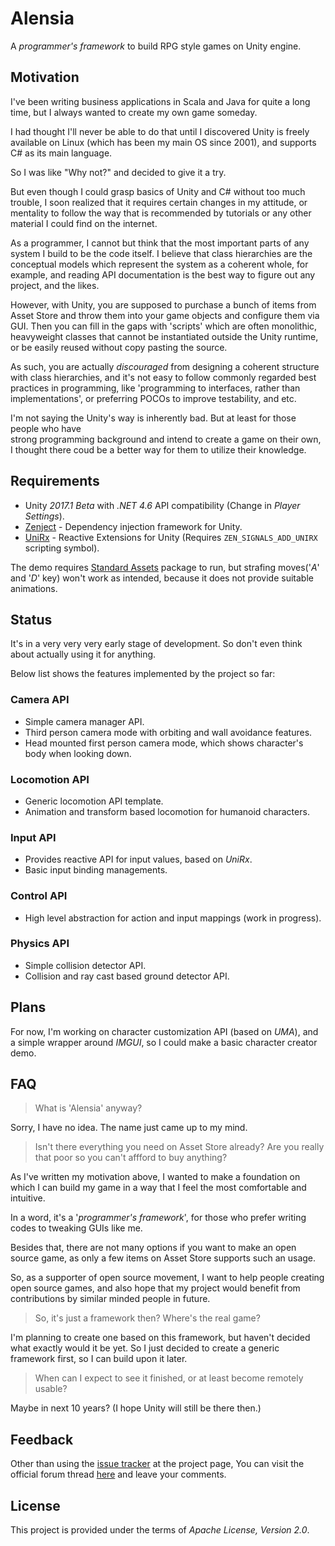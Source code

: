 # Alensia

A _programmer's framework_ to build RPG style games on Unity engine.

## Motivation

I've been writing business applications in Scala and Java for quite a long time, but I always 
wanted to create my own game someday.

I had thought I'll never be able to do that until I discovered Unity is freely available on 
Linux (which has been my main OS since 2001), and supports C# as its main language. 

So I was like "Why not?" and decided to give it a try.

But even though I could grasp basics of Unity and C# without too much trouble, I soon realized 
that it requires certain changes in my attitude, or mentality to follow the way that is 
recommended by tutorials or any other material I could find on the internet.

As a programmer, I cannot but think that the most important parts of any system I build to be 
the code itself. I believe that class hierarchies are the conceptual models which represent 
the system as a coherent whole, for example, and reading API documentation is the best way to 
figure out any project, and the likes.

However, with Unity, you are supposed to purchase a bunch of items from Asset Store and throw 
them into your game objects and configure them via GUI. Then you can fill in the gaps with 
'scripts' which are often monolithic, heavyweight classes that cannot be instantiated outside 
the Unity runtime, or be easily reused without copy pasting the source.

As such, you are actually _discouraged_ from designing a coherent structure with class 
hierarchies, and it's not easy to follow commonly regarded best practices in programming, like 
'programming to interfaces, rather than implementations', or preferring POCOs to improve 
testability, and etc.

I'm not saying the Unity's way is inherently bad. But at least for those people who have  
strong programming background and intend to create a game on their own, I thought there coud 
be a better way for them to utilize their knowledge.

## Requirements

 * Unity _2017.1 Beta_ with _.NET 4.6_ API compatibility (Change in _Player Settings_).
 * [Zenject](https://github.com/modesttree/Zenject) - Dependency injection framework for Unity.
 * [UniRx](https://github.com/neuecc/UniRx) - Reactive Extensions for Unity
 (Requires `ZEN_SIGNALS_ADD_UNIRX` scripting symbol).

The demo requires [Standard Assets](https://www.assetstore.unity3d.com/en/#!/content/32351) 
package to run, but strafing moves('_A_' and '_D_' key) won't work as intended, because it does not 
provide suitable animations.

## Status

It's in a very very very early stage of development. So don't even think about 
actually using it for anything.

Below list shows the features implemented by the project so far:

### Camera API

 * Simple camera manager API.
 * Third person camera mode with orbiting and wall avoidance features.
 * Head mounted first person camera mode, which shows character's body when looking down.

### Locomotion API

 * Generic locomotion API template.
 * Animation and transform based locomotion for humanoid characters.

### Input API

 * Provides reactive API for input values, based on _UniRx_.
 * Basic input binding managements.

### Control API

 * High level abstraction for action and input mappings (work in progress).

### Physics API

 * Simple collision detector API.
 * Collision and ray cast based ground detector API.

## Plans

For now, I'm working on character customization API (based on _UMA_), and a simple 
wrapper around _IMGUI_, so I could make a basic character creator demo.

## FAQ

> What is 'Alensia' anyway?

Sorry, I have no idea. The name just came up to my mind.

> Isn't there everything you need on Asset Store already? Are you really that 
poor so you can't affford to buy anything?

As I've written my motivation above, I wanted to make a foundation on which I can 
build my game in a way that I feel the most comfortable and intuitive.

In a word, it's a '_programmer's framework_', for those who prefer writing codes 
to tweaking GUIs like me.  

Besides that, there are not many options if you want to make an open source game, 
as only a few items on Asset Store supports such an usage.

So, as a supporter of open source movement, I want to help people creating open 
source games, and also hope that my project would benefit from contributions by 
similar minded people in future. 

> So, it's just a framework then? Where's the real game?

I'm planning to create one based on this framework, but haven't decided what 
exactly would it be yet. So I just decided to create a generic framework first, 
so I can build upon it later.

> When can I expect to see it finished, or at least become remotely usable?

Maybe in next 10 years? (I hope Unity will still be there then.)

## Feedback

Other than using the [issue tracker](https://github.com/mysticfall/Alensia/issues) 
at the project page, You can visit the official forum thread 
[here](https://forum.unity3d.com/threads/alensia-an-open-source-programmer-friendly-rpg-framework-in-a-very-very-early-stage.465618/) 
and leave your comments.

## License

This project is provided under the terms of _Apache License, Version 2.0_.
